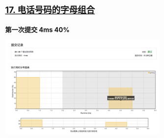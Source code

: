 # [17. 电话号码的字母组合](https://leetcode-cn.com/problems/letter-combinations-of-a-phone-number/description/)

## 第一次提交 4ms 40%

![letter-combinations-of-a-phone-number-1](letter-combinations-of-a-phone-number-1.png)
